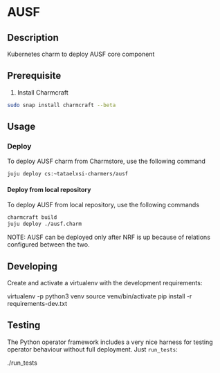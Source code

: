 <!--
 Copyright 2020 Tata Elxsi

 Licensed under the Apache License, Version 2.0 (the License); you may
 not use this file except in compliance with the License. You may obtain
 a copy of the License at

         http://www.apache.org/licenses/LICENSE-2.0

 Unless required by applicable law or agreed to in writing, software
 distributed under the License is distributed on an AS IS BASIS, WITHOUT
 WARRANTIES OR CONDITIONS OF ANY KIND, either express or implied. See the
 License for the specific language governing permissions and limitations
 under the License.

 For those usages not covered by the Apache License, Version 2.0 please
 contact: canonical@tataelxsi.onmicrosoft.com

 To get in touch with the maintainers, please contact:
 canonical@tataelxsi.onmicrosoft.com
-->

# AUSF

## Description

Kubernetes charm to deploy AUSF core component

## Prerequisite

1. Install Charmcraft

```bash
sudo snap install charmcraft --beta
```

## Usage

### Deploy

To deploy AUSF charm from Charmstore, use the following command

```bash
juju deploy cs:~tataelxsi-charmers/ausf
```

#### Deploy from local repository

To deploy AUSF from local repository, use the following commands

```bash
charmcraft build
juju deploy ./ausf.charm
```

NOTE: AUSF can be deployed only after NRF is up because
of relations configured between the two.

## Developing

Create and activate a virtualenv with the development requirements:

virtualenv -p python3 venv
source venv/bin/activate
pip install -r requirements-dev.txt

## Testing

The Python operator framework includes a very nice harness for testing
operator behaviour without full deployment. Just `run_tests`:

./run_tests
